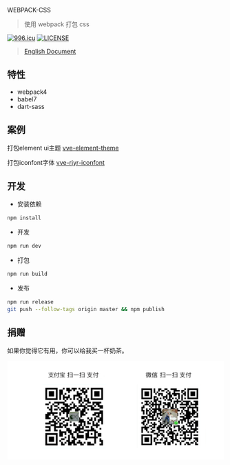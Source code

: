 WEBPACK-CSS

> 使用 webpack 打包 css

[![996.icu](https://img.shields.io/badge/link-996.icu-red.svg)](https://996.icu)
[![LICENSE](https://img.shields.io/badge/license-Anti%20996-blue.svg)](https://github.com/996icu/996.ICU/blob/master/LICENSE)

> [English Document](./README_EN.md)

## 特性
- webpack4
- babel7
- dart-sass

## 案例

打包element ui主题 [vve-element-theme](https://github.com/vue-viewer-editor/vve-element-theme)

打包iconfont字体 [vve-rjyr-iconfont](https://github.com/vue-viewer-editor/vve-rjyr-iconfont)


## 开发

- 安装依赖

```bash
npm install
```

- 开发

```bash
npm run dev
```

- 打包

```bash
npm run build
```

- 发布

```bash
npm run release
git push --follow-tags origin master && npm publish
```

## 捐赠
如果你觉得它有用，你可以给我买一杯奶茶。

<img width="650" src="https://raw.githubusercontent.com/nqdy666/webpack-css/master/qrcode-donation.png" alt="donation">
